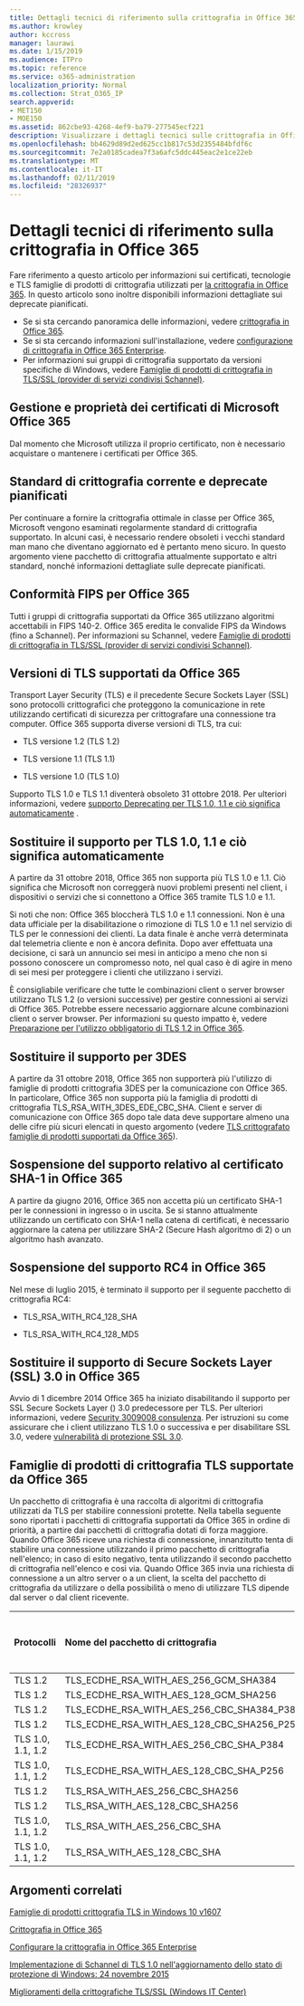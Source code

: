 ```yaml
---
title: Dettagli tecnici di riferimento sulla crittografia in Office 365
ms.author: krowley
author: kccross
manager: laurawi
ms.date: 1/15/2019
ms.audience: ITPro
ms.topic: reference
ms.service: o365-administration
localization_priority: Normal
ms.collection: Strat_O365_IP
search.appverid:
- MET150
- MOE150
ms.assetid: 862cbe93-4268-4ef9-ba79-277545ecf221
description: Visualizzare i dettagli tecnici sulle crittografia in Office 365.
ms.openlocfilehash: bb4629d89d2ed625cc1b817c53d2355484bfdf6c
ms.sourcegitcommit: 7e2a0185cadea7f3a6afc5ddc445eac2e1ce22eb
ms.translationtype: MT
ms.contentlocale: it-IT
ms.lasthandoff: 02/11/2019
ms.locfileid: "28326937"
---
```

# <a name="technical-reference-details-about-encryption-in-office-365"></a>Dettagli tecnici di riferimento sulla crittografia in Office 365

Fare riferimento a questo articolo per informazioni sui certificati, tecnologie e TLS famiglie di prodotti di crittografia utilizzati per [la crittografia in Office 365](encryption.md). In questo articolo sono inoltre disponibili informazioni dettagliate sui deprecate pianificati.
  
- Se si sta cercando panoramica delle informazioni, vedere [crittografia in Office 365](encryption.md).
- Se si sta cercando informazioni sull'installazione, vedere [configurazione di crittografia in Office 365 Enterprise](set-up-encryption.md).
- Per informazioni sui gruppi di crittografia supportato da versioni specifiche di Windows, vedere [Famiglie di prodotti di crittografia in TLS/SSL (provider di servizi condivisi Schannel)](https://docs.microsoft.com/windows/desktop/SecAuthN/cipher-suites-in-schannel).
    
## <a name="microsoft-office-365-certificate-ownership-and-management"></a>Gestione e proprietà dei certificati di Microsoft Office 365

Dal momento che Microsoft utilizza il proprio certificato, non è necessario acquistare o mantenere i certificati per Office 365.
  
## <a name="current-encryption-standards-and-planned-deprecations"></a>Standard di crittografia corrente e deprecate pianificati

Per continuare a fornire la crittografia ottimale in classe per Office 365, Microsoft vengono esaminati regolarmente standard di crittografia supportato. In alcuni casi, è necessario rendere obsoleti i vecchi standard man mano che diventano aggiornato ed è pertanto meno sicuro. In questo argomento viene pacchetto di crittografia attualmente supportato e altri standard, nonché informazioni dettagliate sulle deprecate pianificati. 

## <a name="fips-compliance-for-office-365"></a>Conformità FIPS per Office 365
Tutti i gruppi di crittografia supportati da Office 365 utilizzano algoritmi accettabili in FIPS 140-2. Office 365 eredita le convalide FIPS da Windows (fino a Schannel). Per informazioni su Schannel, vedere [Famiglie di prodotti di crittografia in TLS/SSL (provider di servizi condivisi Schannel)](https://docs.microsoft.com/windows/desktop/SecAuthN/cipher-suites-in-schannel).
  
## <a name="versions-of-tls-supported-by-office-365"></a>Versioni di TLS supportati da Office 365

Transport Layer Security (TLS) e il precedente Secure Sockets Layer (SSL) sono protocolli crittografici che proteggono la comunicazione in rete utilizzando certificati di sicurezza per crittografare una connessione tra computer. Office 365 supporta diverse versioni di TLS, tra cui:
  
- TLS versione 1.2 (TLS 1.2)
    
- TLS versione 1.1 (TLS 1.1)
    
- TLS versione 1.0 (TLS 1.0)
    
 Supporto TLS 1.0 e TLS 1.1 diventerà obsoleto 31 ottobre 2018. Per ulteriori informazioni, vedere [supporto Deprecating per TLS 1.0, 1.1 e ciò significa automaticamente](technical-reference-details-about-encryption.md#TLS11and12deprecation) . 
  
## <a name="deprecating-support-for-tls-10-and-11-and-what-this-means-for-you"></a>Sostituire il supporto per TLS 1.0, 1.1 e ciò significa automaticamente
<a name="TLS11and12deprecation"> </a>

A partire da 31 ottobre 2018, Office 365 non supporta più TLS 1.0 e 1.1. Ciò significa che Microsoft non correggerà nuovi problemi presenti nel client, i dispositivi o servizi che si connettono a Office 365 tramite TLS 1.0 e 1.1.

Si noti che non: Office 365 bloccherà TLS 1.0 e 1.1 connessioni. Non è una data ufficiale per la disabilitazione o rimozione di TLS 1.0 e 1.1 nel servizio di TLS per le connessioni dei clienti. La data finale è anche verrà determinata dal telemetria cliente e non è ancora definita. Dopo aver effettuata una decisione, ci sarà un annuncio sei mesi in anticipo a meno che non si possono conoscere un compromesso noto, nel qual caso è di agire in meno di sei mesi per proteggere i clienti che utilizzano i servizi.

È consigliabile verificare che tutte le combinazioni client o server browser utilizzano TLS 1.2 (o versioni successive) per gestire connessioni ai servizi di Office 365. Potrebbe essere necessario aggiornare alcune combinazioni client o server browser. Per informazioni su questo impatto è, vedere [Preparazione per l'utilizzo obbligatorio di TLS 1.2 in Office 365](https://support.microsoft.com/en-us/help/4057306/preparing-for-tls-1-2-in-office-365).
  
## <a name="deprecating-support-for-3des"></a>Sostituire il supporto per 3DES
<a name="TLS11and12deprecation"> </a>

A partire da 31 ottobre 2018, Office 365 non supporterà più l'utilizzo di famiglie di prodotti crittografia 3DES per la comunicazione con Office 365. In particolare, Office 365 non supporta più la famiglia di prodotti di crittografia TLS_RSA_WITH_3DES_EDE_CBC_SHA. Client e server di comunicazione con Office 365 dopo tale data deve supportare almeno una delle cifre più sicuri elencati in questo argomento (vedere [TLS crittografato famiglie di prodotti supportati da Office 365](technical-reference-details-about-encryption.md#TLSCipherSuites)).
  
## <a name="deprecating-sha-1-certificate-support-in-office-365"></a>Sospensione del supporto relativo al certificato SHA-1 in Office 365
<a name="TLS11and12deprecation"> </a>

A partire da giugno 2016, Office 365 non accetta più un certificato SHA-1 per le connessioni in ingresso o in uscita. Se si stanno attualmente utilizzando un certificato con SHA-1 nella catena di certificati, è necessario aggiornare la catena per utilizzare SHA-2 (Secure Hash algoritmo di 2) o un algoritmo hash avanzato.
  
## <a name="deprecating-rc4-support-in-office-365"></a>Sospensione del supporto RC4 in Office 365
<a name="TLS11and12deprecation"> </a>

Nel mese di luglio 2015, è terminato il supporto per il seguente pacchetto di crittografia RC4:
  
- TLS_RSA_WITH_RC4_128_SHA
    
- TLS_RSA_WITH_RC4_128_MD5
    
## <a name="deprecating-secure-sockets-layer-ssl-30-support-in-office-365"></a>Sostituire il supporto di Secure Sockets Layer (SSL) 3.0 in Office 365
<a name="TLS11and12deprecation"> </a>

Avvio di 1 dicembre 2014 Office 365 ha iniziato disabilitando il supporto per SSL Secure Sockets Layer () 3.0 predecessore per TLS. Per ulteriori informazioni, vedere [Security 3009008 consulenza](https://technet.microsoft.com/library/security/3009008.aspx). Per istruzioni su come assicurare che i client utilizzano TLS 1.0 o successiva e per disabilitare SSL 3.0, vedere [vulnerabilità di protezione SSL 3.0](http://blogs.office.com/2014/10/29/protecting-ssl-3-0-vulnerability/).
  
## <a name="tls-cipher-suites-supported-by-office-365"></a>Famiglie di prodotti di crittografia TLS supportate da Office 365
<a name="TLSCipherSuites"> </a>

Un pacchetto di crittografia è una raccolta di algoritmi di crittografia utilizzati da TLS per stabilire connessioni protette. Nella tabella seguente sono riportati i pacchetti di crittografia supportati da Office 365 in ordine di priorità, a partire dai pacchetti di crittografia dotati di forza maggiore. Quando Office 365 riceve una richiesta di connessione, innanzitutto tenta di stabilire una connessione utilizzando il primo pacchetto di crittografia nell'elenco; in caso di esito negativo, tenta utilizzando il secondo pacchetto di crittografia nell'elenco e così via. Quando Office 365 invia una richiesta di connessione a un altro server o a un client, la scelta del pacchetto di crittografia da utilizzare o della possibilità o meno di utilizzare TLS dipende dal server o dal client ricevente.
  
|**Protocolli**|**Nome del pacchetto di crittografia**|**Algoritmo di scambio di chiave**|**Supporto di Perfect Forward Secrecy**|**Algoritmo di autenticazione/forza**|**Crittografia/Forza**|
|:-----|:-----|:-----|:-----|:-----|:-----|
|TLS 1.2  <br/> |TLS_ECDHE_RSA_WITH_AES_256_GCM_SHA384  <br/> |ECDH/192  <br/> |Sì  <br/> |RSA/112  <br/> |AES/256  <br/> |
|TLS 1.2  <br/> |TLS_ECDHE_RSA_WITH_AES_128_GCM_SHA256  <br/> |ECDH/128  <br/> |Sì  <br/> |RSA/112  <br/> |AES/128  <br/> |
|TLS 1.2  <br/> |TLS_ECDHE_RSA_WITH_AES_256_CBC_SHA384_P384  <br/> |ECDH/192  <br/> |Sì  <br/> |RSA/112  <br/> |AES/256  <br/> |
|TLS 1.2  <br/> |TLS_ECDHE_RSA_WITH_AES_128_CBC_SHA256_P256  <br/> |ECDH/128  <br/> |Sì  <br/> |RSA/112  <br/> |AES/128  <br/> |
|TLS 1.0, 1.1, 1.2  <br/> |TLS_ECDHE_RSA_WITH_AES_256_CBC_SHA_P384  <br/> |ECDH/192  <br/> |Sì  <br/> |RSA/112  <br/> |AES/256  <br/> |
|TLS 1.0, 1.1, 1.2  <br/> |TLS_ECDHE_RSA_WITH_AES_128_CBC_SHA_P256  <br/> |ECDH/128  <br/> |Sì  <br/> |RSA/112  <br/> |AES/128  <br/> |
|TLS 1.2  <br/> |TLS_RSA_WITH_AES_256_CBC_SHA256  <br/> |RSA/112  <br/> |No  <br/> |RSA/112  <br/> |AES/256  <br/> |
|TLS 1.2  <br/> |TLS_RSA_WITH_AES_128_CBC_SHA256  <br/> |RSA/112  <br/> |No  <br/> |RSA/112  <br/> |AES/128  <br/> |
|TLS 1.0, 1.1, 1.2  <br/> |TLS_RSA_WITH_AES_256_CBC_SHA  <br/> |RSA/112  <br/> |No  <br/> |RSA/112  <br/> |AES/256  <br/> |
|TLS 1.0, 1.1, 1.2  <br/> |TLS_RSA_WITH_AES_128_CBC_SHA  <br/> |RSA/112  <br/> |No  <br/> |RSA/112  <br/> |AES/128  <br/> |
   
## <a name="related-topics"></a>Argomenti correlati
[Famiglie di prodotti crittografia TLS in Windows 10 v1607](https://docs.microsoft.com/windows/desktop/SecAuthN/tls-cipher-suites-in-windows-10-v1607)

[Crittografia in Office 365](encryption.md)
  
[Configurare la crittografia in Office 365 Enterprise](set-up-encryption.md)
  
[Implementazione di Schannel di TLS 1.0 nell'aggiornamento dello stato di protezione di Windows: 24 novembre 2015](https://support.microsoft.com/kb/3117336)
  
[Miglioramenti della crittografiche TLS/SSL (Windows IT Center)](https://technet.microsoft.com/en-us/library/cc766285%28v=ws.10%29.aspx)
  

